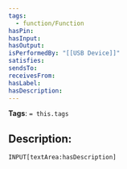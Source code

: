 ```yaml
---
tags:
  - function/Function
hasPin:
hasInput:
hasOutput:
isPerformedBy: "[[USB Device]]"
satisfies:
sendsTo:
receivesFrom:
hasLabel:
hasDescription:
---
```

**Tags**: `= this.tags`
## Description:
`INPUT[textArea:hasDescription]`